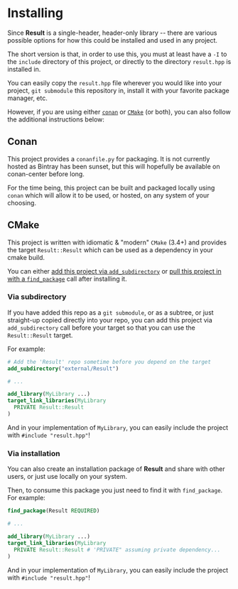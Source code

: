 # Installing

Since **Result** is a single-header, header-only library -- there are
various possible options for how this could be installed and used in
any project.

The short version is that, in order to use this, you must at
least have a `-I` to the `include` directory of this project, or
directly to the directory `result.hpp` is installed in.

You can easily copy the `result.hpp` file wherever you would like into
your project, `git submodule` this repository in, install it with your
favorite package manager, etc.

However, if you are using either [`conan`](#conan)  or [`CMake`](#cmake)
(or both), you can also follow the additional instructions below:

## Conan

This project provides a `conanfile.py` for packaging. It is not currently hosted
as Bintray has been sunset, but this will hopefully be available on conan-center
before long.

For the time being, this project can be built and packaged locally using `conan`
which will allow it to be used, or hosted, on any system of your choosing.

## CMake

This project is written with idiomatic & "modern" `CMake` (3.4+) and
provides the target `Result::Result` which can be used as a dependency
in your cmake build.

You can either [add this project via `add_subdirectory`](#via-subdirectory)
or [pull this project in with a `find_package`](#via-installation)
call after installing it.

### Via subdirectory

If you have added this repo as a `git submodule`, or as a subtree,
or just straight-up copied directly into your repo, you can add this
project via `add_subdirectory` call before your target so that you can
use the `Result::Result` target.

For example:

```cmake
# Add the 'Result' repo sometime before you depend on the target
add_subdirectory("external/Result")

# ...

add_library(MyLibrary ...)
target_link_libraries(MyLibrary
  PRIVATE Result::Result
)
```

And in your implementation of `MyLibrary`, you can easily include
the project with `#include "result.hpp"`!

### Via installation

You can also create an installation package of **Result** and
share with other users, or just use locally on your system.

Then, to consume this package you just need to find it with
`find_package`. For example:

```cmake
find_package(Result REQUIRED)

# ...

add_library(MyLibrary ...)
target_link_libraries(MyLibrary
  PRIVATE Result::Result # 'PRIVATE" assuming private dependency...
)
```

And in your implementation of `MyLibrary`, you can easily include
the project with `#include "result.hpp"`!
